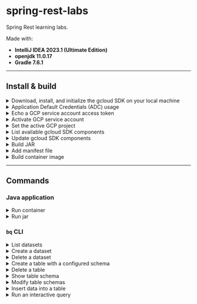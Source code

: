 # spring-rest-labs

Spring Rest learning labs.

Made with:
- **IntelliJ IDEA 2023.1 (Ultimate Edition)**
- **openjdk 11.0.17**
- **Gradle 7.6.1**


---


## Install & build

<details>
<summary>Download, install, and initialize the gcloud SDK on your local machine</summary>

Refer to the <a href="https://cloud.google.com/sdk/docs/install#other_installation_options">`gcloud` CLI documentation</a> to complete this step.

Install the `gcloud` SDK to the user's home directory (e.g., `/Users/USERNAME/google-cloud-sdk`).

When it's finished installing, add the `gcloud` executable to your system's `$PATH` and run the command:

```shell
gcloud init
```

</details>


<details>
<summary>Application Default Credentials (ADC) usage</summary>

```shell
gcloud auth login
gcloud auth application-default login
```

</details>


<details>
<summary>Echo a GCP service account access token</summary>

Run this command to assign a GCP access token to an environment variable on your system:

```shell
export GOOGLE_APPLICATION_CREDENTIALS=$(gcloud auth print-access-token --impersonate-service-account='SA_EMAIL_ADDRESS')
```

**Replace the following**:
- `SA_EMAIL_ADDRESS`: the email address of the service account to impersonate.

Example:

```shell
export GOOGLE_APPLICATION_CREDENTIALS=$(gcloud auth print-access-token --impersonate-service-account='9644524330-compute@developer.gserviceaccount.com')
```

</details>


<details>
<summary>Activate GCP service account</summary>

```shell
gcloud auth activate-service-account --key-file=${GOOGLE_APPLICATION_CREDENTIALS}
```

**Replace the following**:
- `GOOGLE_APPLICATION_CREDENTIALS`: the user's service account key.

</details>


<details>
<summary>Set the active GCP project</summary>

```shell
gcloud config set project ${GCP_PROJECT_ID}
```

</details>


<details>
<summary>List available gcloud SDK components</summary>

```shell
gcloud components list
```

</details>


<details>
<summary>Update gcloud SDK components</summary>

```shell
gcloud components update
```

</details>


<details>
<summary>Build JAR</summary>

```shell
./gradlew clean build
```

```shell
./gradlew clean build -x test
```

```shell
./gradlew clean build testClasses -x test
```

</details>


<details>
<summary>Add manifest file</summary>

```shell
jar -cmvf \
  ./build/tmp/jar/MANIFEST.MF \
  ./build/libs/spring-rest-labs-0.0.1-SNAPSHOT.jar \
  ./build/classes/java/main/org/squidmin/spring/rest/springrestlabs/SpringRestLabsApplication.class
```

</details>


<details>
<summary>Build container image</summary>

```shell
docker build -t \
  GCP_PROJECT_ID=$GCP_PROJECT_ID \
  spring-rest-labs .
```

Example:

```shell
docker build -t \
  GCP_PROJECT_ID=lofty-root-305785 \
  spring-rest-labs .
```

</details>


---


## Commands


### Java application

<details>
<summary>Run container</summary>

```shell
docker run \
  --rm -it \
  -e GOOGLE_APPLICATION_CREDENTIALS=$GOOGLE_APPLICATION_CREDENTIALS \
  -v $HOME/.config/gcloud:/root/.config/gcloud \
  -v $HOME/.m2:/root/.m2 \
  spring-rest-labs
```

</details>


<details>
<summary>Run jar</summary>

```shell
exec java -jar \
  -Dspring.profiles.active=local \
  ./build/libs/spring-rest-labs-0.0.1-SNAPSHOT.jar
```

</details>


### `bq` CLI

<details>
<summary>List datasets</summary>

```shell
bq ls --filter labels.key:value \
  --max_results integer \
  --format=prettyjson \
  --project_id project_id
```

**Replace the following**:
- `key:value`: a label key and value, if applicable.
- `integer`: an integer representing the number of datasets to list.
- `project_id`: the name of the GCP project to target.

**Examples**:

```shell
bq ls --format=pretty
```

</details>


<details>
<summary>Create a dataset</summary>

Refer to the <a href="https://cloud.google.com/bigquery/docs/datasets#create-dataset">GCP documentation for creating datasets</a>.

**Examples**:

```shell
bq --location=us mk \
  --dataset \
  --default_partition_expiration=3600 \
  --default_table_expiration=3600 \
  --description="An example." \
  --label=test_label_1:test_value_1 \
  --label=test_label_2:test_value_2 \
  --max_time_travel_hours=168 \
  --storage_billing_model=LOGICAL \
  lofty-root-378503:test_dataset_name_lofty
```

The Cloud Key Management Service (KMS) key parameter (`KMS_KEY_NAME`) can be specified.
This parameter is used to pass the name of the default Cloud Key Management Service key used to protect newly created tables in this dataset.
You cannot create a Google-encrypted table in a dataset with this parameter set.

```shell
bq --location=us mk \
  --dataset \
  --default_kms_key=KMS_KEY_NAME \
  ...
  lofty-root-378503:test_dataset_name_lofty
```

</details>


<details>
<summary>Delete a dataset</summary>

Refer to the <a href="https://cloud.google.com/bigquery/docs/managing-datasets#delete_a_dataset">GCP documentation for deleting a dataset</a>.

#### Examples:

Remove all tables in the dataset (`-r` flag):

```shell
bq rm -r -f -d lofty-root-378503:test_dataset_name_lofty
```

</details>


<details>
<summary>Create a table with a configured schema</summary>

**Create an empty table with an inline schema definition**

```shell
bq mk --table project_id:dataset.table schema
```

**Replace the following**:
- `project_id`: the name of the GCP project to target.
- `dataset`: the name of the BigQuery dataset to target.
- `table`: the name of the BigQuery table to target.
- `schema`: an inline schema definition.

Example:

```shell
bq mk --table \
  lofty-root-378503:test_dataset_name_lofty.test_table_name_lofty \
  id:STRING,fieldA:STRING,fieldB:STRING,fieldC:STRING,fieldD:STRING
```

### Specify the schema in a JSON schema file

For an example JSON schema file, refer to: `/schema/example.json`.

**Create an empty table**

```shell
bq mk --table \
  project_id:dataset.table \
  path_to_schema_file
```

Example:

```shell
bq mk --table \
  lofty-root-378503:test_dataset_name_lofty.test_table_name_lofty \
  ./schema/example.json
```

**Create a table with CSV data**

```shell
bq --location=location load \
  --source_format=format \
  project_id:dataset.table \
  path_to_data_file \
  path_to_schema_file
```

Example:

```shell
bq --location=us load \
  --source_format=CSV \
  lofty-root-378503:test_dataset_name_lofty.test_table_name_lofty \
  ./csv/example.csv \
  ./schema/example.json
```

Refer to the BigQuery documentation: <a href="https://cloud.google.com/bigquery/docs/loading-data-cloud-storage-csv#details_of_loading_csv_data">Details of loading CSV data</a>.

</details>


<details>
<summary>Delete a table</summary>

```shell
bq rm --table test_dataset_name_lofty.test_table_name_lofty
```

</details>


<details>
<summary>Show table schema</summary>

Example:

```shell
bq show \
  --schema \
  --format=prettyjson \
  lofty-root-378503:test_dataset_name_lofty.test_table_name_lofty
```

The table schema can be written to a file:

```shell
bq show \
  --schema \
  --format=prettyjson \
  lofty-root-378503:test_dataset_name_lofty.test_table_name_lofty \ > ./schema/example_show-write.json
```

</details>


<details>
<summary>Modify table schemas</summary>

```shell
bq update \
  lofty-root-378503:test_dataset_name_lofty.test_table_name_lofty \
  ./schema/example_update.json
```

Refer to the <a href="https://cloud.google.com/bigquery/docs/managing-table-schemas">GCP documentation on modifying table schemas.</a>.

</details>


<details>
<summary>Insert data into a table</summary>

**Examples**:

Insert for known values:

```shell
bq insert test_dataset_name_lofty.test_table_name_lofty ./json/example.json
```

Specify a template suffix (`--template_suffix` or `-x`):

```shell
bq insert --ignore_unknown_values \
  --template_suffix=_insert \
  test_dataset_name_lofty.test_table_name_lofty \
  ./json/example.json
```

Refer to the <a href="">`bq insert` documentation</a>.

</details>


<details>
<summary>Run an interactive query</summary>

```shell
bq query \
  --use_legacy_sql=false \
  'query_string'
```

Example:

```shell
bq query \
  --use_legacy_sql=false \
  'SELECT
    id, fieldC
  FROM
    `lofty-root-378503.test_dataset_name_lofty.test_table_name_lofty`
  LIMIT
    3;'
```

</details>
